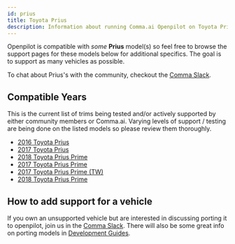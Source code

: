 ```yaml
---
id: prius
title: Toyota Prius
description: Information about running Comma.ai Openpilot on Toyota Prius vehicles.
---
```


Openpilot is compatible with *some* **Prius** model(s) so feel free to browse the support pages for these models below for additional specifics.
The goal is to support as many vehicles as possible.

To chat about Prius's with the community, checkout the  [Comma Slack](https://slack.comma.ai).
## Compatible Years

This is the current list of trims being tested and/or actively supported by either community members or Comma.ai.
Varying levels of support / testing are being done on the listed models so please review them thoroughly.

* [2016 Toyota Prius](./toyota//2016-toyota-prius.md)
* [2017 Toyota Prius](./toyota//2017-toyota-prius.md)
* [2018 Toyota Prius Prime](./toyota//2018-toyota-prius-prime.md)
* [2017 Toyota Prius Prime](./toyota//2017-toyota-prius-prime.md)
* [2017 Toyota Prius Prime (TW)](./toyota//2017-toyota-prius-prime-tw.md)
* [2018 Toyota Prius Prime](./toyota//2018-toyota-prius-prime.md)

## How to add support for a vehicle

If you own an unsupported vehicle but are interested in discussing porting it to openpilot, join us in the [Comma Slack](https://slack.comma.ai).
There will also be some great info on porting models in [Development Guides](../../development/guides/).

